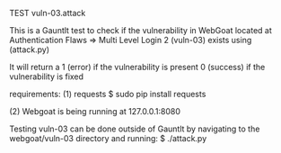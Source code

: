 TEST vuln-03.attack

This is a Gauntlt test to check if the vulnerability in WebGoat located at Authentication Flaws => Multi Level Login 2 (vuln-03) exists using (attack.py)

It will return a
1 (error) if the vulnerability is present
0 (success) if the vulnerability is fixed

requirements:
(1) requests 
$ sudo pip install requests

(2) Webgoat is being running at 127.0.0.1:8080

Testing vuln-03 can be done outside of Gauntlt by navigating to the webgoat/vuln-03 directory and running:
$ ./attack.py
